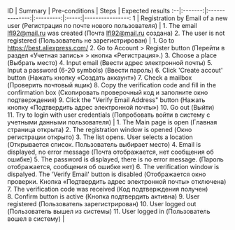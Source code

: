 ID | Summary | Pre-conditions | Steps | Expected results
:--|:-------:|:--------------:|:---------:|:-----:|----------------:
1 | Registration by Email of a new user (Регистрация по почте нового пользователя) | 1. The email lfl92@mail.ru was created (Почта lfl92@mail.ru создана) 2. The user is not registered (Пользователь не зарегистрирован) | 1. Go to https://best.aliexpress.com/ 2. Go to Account > Register button (Перейти в раздел «Учетная запись» > кнопка «Регистрация».) 3. Choose a place (Выбрать место) 4. Input email (Ввести адрес электронной почты) 5. Input a password (6-20 symbols) (Ввести пароль) 6. Click 'Create accout' button (Нажать кнопку «Создать аккаунт») 7. Check a mailbox (Проверить почтовый ящик) 8. Copy the verification code and fill in the confirmation box (Скопировать проверочный код и заполните окно подтверждения) 9. Click the "Verify Email Address" button (Нажать кнопку «Подтвердить адрес электронной почты») 10. Go out (Выйти) 11. Try to login with user credentials (Попробовать войти в систему с учетными данными пользователя) | 1. The Main page is open (Главная страница открыта) 2. The registration window is opened (Окно регистрации открыто) 3. The list opens. User selects a location (Открывается список. Пользователь выбирает место) 4. Email is displayed, no error message (Почта отображается, нет сообщения об ошибке) 5. The password is displayed, there is no error message. (Пароль отображается, сообщения об ошибке нет) 6. The verification window is dispalyed. The 'Verify Email' button is disabled (Отображается окно проверки. Кнопка «Подтвердить адрес электронной почты» отключена) 7. The verification code was received (Код подтверждения получен) 8. Confirm button is active (Кнопка подтвердить активна) 9. User registered (Пользователь зарегистрирован) 10. User logged out (Пользователь вышел из системы) 11. User logged in (Пользователь вошел в систему) |
